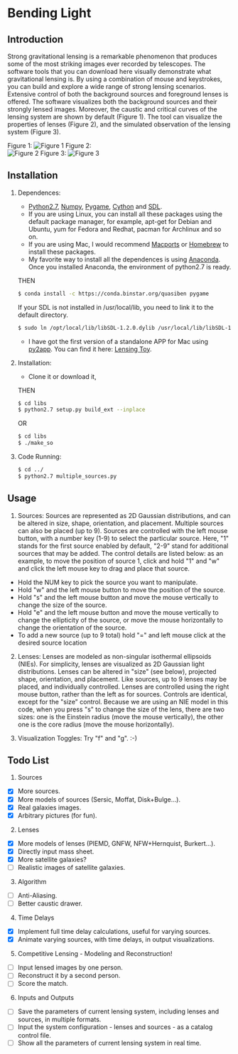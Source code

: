 # Bending Light

## Introduction
Strong gravitational lensing is a remarkable phenomenon that produces some of the most striking images ever recorded by telescopes. The software tools that you can download here visually demonstrate what gravitational lensing is. By using a combination of mouse and keystrokes, you can build and explore a wide range of strong lensing scenarios. Extensive control of both the background sources and foreground lenses is offered. The software visualizes both the background sources and their strongly lensed images. Moreover, the caustic and critical curves of the lensing system are shown by default (Figure 1). The tool can visualize the properties of lenses (Figure 2), and the simulated observation of the lensing system (Figure 3).


Figure 1:
![Figure 1](./screen_shots/figure0.png)
Figure 2:  
![Figure 2](./screen_shots/figure1.png)
Figure 3:
![Figure 3](./screen_shots/figure2.png)


## Installation
1. Dependences:  
	* [Python2.7](https://www.python.org), [Numpy](http://www.numpy.org), [Pygame](http://www.pygame.org), [Cython](http://cython.github.io) and [SDL](https://www.libsdl.org).
	* If you are using Linux, you can install all these packages using the default package manager, for example, apt-get for Debian and Ubuntu, yum for Fedora and Redhat,  pacman for Archlinux and so on.
	* If you are using Mac, I would recommend [Macports](https://www.macports.org) or [Homebrew](http://brew.sh) to install these packages.
	* My favorite way to install all the dependences is using [Anaconda](https://store.continuum.io/cshop/anaconda/). Once you installed Anaconda, the environment of python2.7 is ready.

	THEN

	```bash
	$ conda install -c https://conda.binstar.org/quasiben pygame
	```
	If your SDL is not installed in /usr/local/lib, you need to link it to the default directory.
	```bash
	$ sudo ln /opt/local/lib/libSDL-1.2.0.dylib /usr/local/lib/libSDL-1.2.0.dylib
	```
	* I have got the first version of a standalone APP for Mac using [py2app](http://pythonhosted.org/py2app/). You can find it here: [Lensing Toy](https://www.dropbox.com/s/uuaf13nfcoet44c/Lensing%20Toy.zip?dl=0).
	

2. Installation:  
	* Clone it or download it,    

	THEN
	```bash
	$ cd libs
	$ python2.7 setup.py build_ext --inplace
	```
	OR
	```bash
	$ cd libs
	$ ./make_so
	```
3. Code Running:  

	```bash
	$ cd ../
	$ python2.7 multiple_sources.py
	```


## Usage

1. Sources:
Sources are represented as 2D Gaussian distributions, and can be altered in size, shape, orientation, and placement. Multiple sources can also be placed (up to 9). Sources are controlled with the left mouse button, with a number key (1-9) to select the particular source. Here, "1" stands for the first source enabled by default, "2-9" stand for additional sources that may be added. The control details are listed below: as an example, to move the position of source 1, click and hold "1" and "w" and click the left mouse key to drag and place that source.

* Hold the NUM key to pick the source you want to manipulate.
* Hold "w" and the left mouse button to move the position of the source.
* Hold "s" and the left mouse button and move the mouse vertically to change the size of the source.
* Hold "e" and the left mouse button and move the mouse vertically to change the ellipticity of the source, or move the mouse horizontally to change the orientation of the source.
* To add a new source (up to 9 total) hold "=" and left mouse click at the desired source location

2. Lenses:
Lenses are modeled as non-singular isothermal ellipsoids (NIEs). For simplicity, lenses are visualized as 2D Gaussian light distributions. Lenses can be altered in "size" (see below), projected shape, orientation, and placement. Like sources, up to 9 lenses may be placed, and individually controlled. Lenses are controlled using the right mouse button, rather than the left as for sources. Controls are identical, except for the "size" control. Because we are using an NIE model in this code, when you press "s" to change the size of the lens, there are two sizes: one is the Einstein radius (move the mouse vertically), the other one is the core radius (move the mouse horizontally).

3. Visualization Toggles:
Try "f" and "g". :-)

## Todo List
1. Sources
 - [x] More sources.
 - [x] More models of sources (Sersic, Moffat, Disk\+Bulge...).
 - [x] Real galaxies images.
 - [x] Arbitrary pictures (for fun).

2. Lenses
 - [x] More models of lenses (PIEMD, GNFW, NFW\+Hernquist, Burkert...).
 - [x] Directly input mass sheet.
 - [x] More satellite galaxies?
 - [ ] Realistic images of satellite galaxies.

3. Algorithm 
 - [ ] Anti-Aliasing.
 - [ ] Better caustic drawer.

4. Time Delays
 - [x] Implement full time delay calculations, useful for varying sources.
 - [x] Animate varying sources, with time delays, in output visualizations.

5. Competitive Lensing - Modeling and Reconstruction!
 - [ ] Input lensed images by one person.
 - [ ] Reconstruct it by a second person.
 - [ ] Score the match.

6. Inputs and Outputs
 - [ ] Save the parameters of current lensing system, including lenses and sources, in multiple formats.
 - [ ] Input the system configuration - lenses and sources - as a catalog control file.
 - [ ] Show all the parameters of current lensing system in real time.
